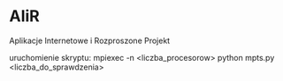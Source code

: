 # AIiR
Aplikacje Internetowe i Rozproszone Projekt

uruchomienie skryptu: mpiexec -n <liczba_procesorow> python mpts.py <liczba_do_sprawdzenia>
